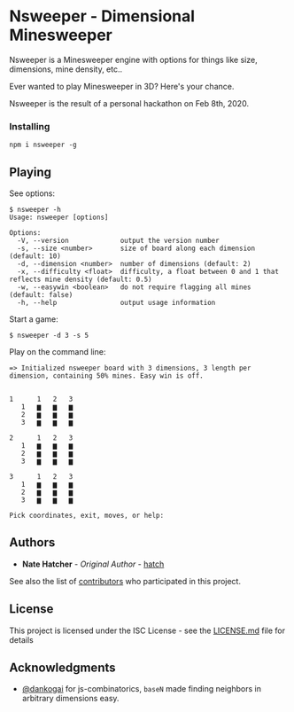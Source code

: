 # Nsweeper - Dimensional Minesweeper

Nsweeper is a Minesweeper engine with options for things like size, dimensions, mine density, etc..

Ever wanted to play Minesweeper in 3D? Here's your chance.

Nsweeper is the result of a personal hackathon on Feb 8th, 2020.

### Installing

```
npm i nsweeper -g
```

## Playing

See options:

```
$ nsweeper -h
Usage: nsweeper [options]

Options:
  -V, --version             output the version number
  -s, --size <number>       size of board along each dimension (default: 10)
  -d, --dimension <number>  number of dimensions (default: 2)
  -x, --difficulty <float>  difficulty, a float between 0 and 1 that reflects mine density (default: 0.5)
  -w, --easywin <boolean>   do not require flagging all mines (default: false)
  -h, --help                output usage information
```

Start a game:

```
$ nsweeper -d 3 -s 5
```

Play on the command line:

```
=> Initialized nsweeper board with 3 dimensions, 3 length per dimension, containing 50% mines. Easy win is off.


1      1   2   3
   1   ▆   ▆   ▆
   2   ▆   ▆   ▆
   3   ▆   ▆   ▆

2      1   2   3
   1   ▆   ▆   ▆
   2   ▆   ▆   ▆
   3   ▆   ▆   ▆

3      1   2   3
   1   ▆   ▆   ▆
   2   ▆   ▆   ▆
   3   ▆   ▆   ▆

Pick coordinates, exit, moves, or help:
```

## Authors

- **Nate Hatcher** - _Original Author_ - [hatch](https://github.com/hatch)

See also the list of [contributors](https://github.com/hatch/nsweeper/contributors) who participated in this project.

## License

This project is licensed under the ISC License - see the [LICENSE.md](LICENSE.md) file for details

## Acknowledgments

- [@dankogai](https://github.com/dankogai) for js-combinatorics, `baseN` made finding neighbors in arbitrary dimensions easy.
